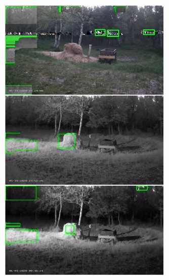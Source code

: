 ![20200531-231402-234407](in/20200531/20200531-231402-234407_0_.jpg)
![20200531-234412-000002](in/20200531/20200531-234412-000002_0_.jpg)
![20200601-000007-003012](in/20200601/20200601-000007-003012_0_.jpg)
